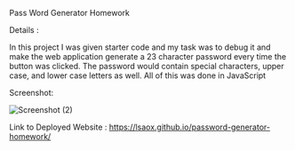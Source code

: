 Pass Word Generator Homework

Details :

In this project I was given starter code and my task was to debug it and make the web application generate a 23 character password every time the button was clicked. The password would contain special characters, upper case, and lower case letters as well.
All of this was done in JavaScript

Screenshot: 

![Screenshot (2)](https://github.com/lsaox/password-generator-homework/assets/138525227/b0f861fc-ddb7-40d5-9304-f6d00caee11c)

Link to Deployed Website : https://lsaox.github.io/password-generator-homework/
